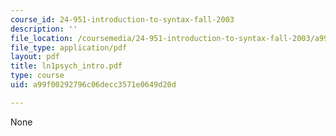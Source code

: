 ```yaml
---
course_id: 24-951-introduction-to-syntax-fall-2003
description: ''
file_location: /coursemedia/24-951-introduction-to-syntax-fall-2003/a99f00292796c06decc3571e0649d20d_ln1psych_intro.pdf
file_type: application/pdf
layout: pdf
title: ln1psych_intro.pdf
type: course
uid: a99f00292796c06decc3571e0649d20d

---
```

None
